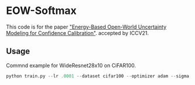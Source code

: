 # EOW-Softmax
This code is for the paper ["Energy-Based Open-World Uncertainty Modeling for Confidence Calibration"](https://arxiv.org/abs/2107.12628). accepted by ICCV21.
## Usage
Commnd example for WideResnet28x10 on CiFAR100. 
```python
python train.py --lr .0001 --dataset cifar100 --optimizer adam --sigma 0.01 --width 10 --depth 28 --warmup_iters 1000 --ebm_modify --n_epochs 15 --ebm_start_epoch 8 --ebm_weight 0.1
```
    
